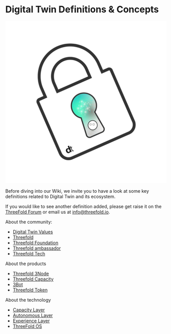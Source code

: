 # Digital Twin Definitions & Concepts 

![](img/header.png)

Before diving into our Wiki, we invite you to have a look at some key definitions related to Digital Twin and its ecosystem.

If you would like to see another definition added, please get raise it on the [ThreeFold Forum](https://forum.threefold.io/) or email us at info@threefold.io.

About the community: 

- [Digital Twin Values](digitaltwin_values)
- [Threefold](definition_threefold)
- [Threefold Foundation](definition_threefoldfoundation)
- [Threefold ambassador](threefold_ambassador)
- [Threefold Tech](threefold_tech)

About the products
- [Threefold 3Node](definition_3node)
- [Threefold Capacity](definition_threefold_capacity)
- [3Bot](definition_3bot)
- [Threefold Token](threefold:threefold_token)

About the technology
- [Capacity Layer](threefold:capacity_layer)
- [Autonomous Layer](threefold:autonomous_layer)
- [Experience Layer](threefold:experience_layer)
- [ThreeFold OS](threefold:zos)